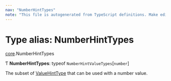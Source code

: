```yaml
---
nav: "NumberHintTypes"
note: "This file is autogenerated from TypeScript definitions. Make edits to the comments in the TypeScript file and then run `make docs` to regenerate this file."
---
```

# Type alias: NumberHintTypes

[core](../modules/core.md).NumberHintTypes

Ƭ **NumberHintTypes**: typeof `NumberHintValueTypes`[`number`]

The subset of [ValueHintType](../enums/core.ValueHintType.md) that can be used with a number value.
